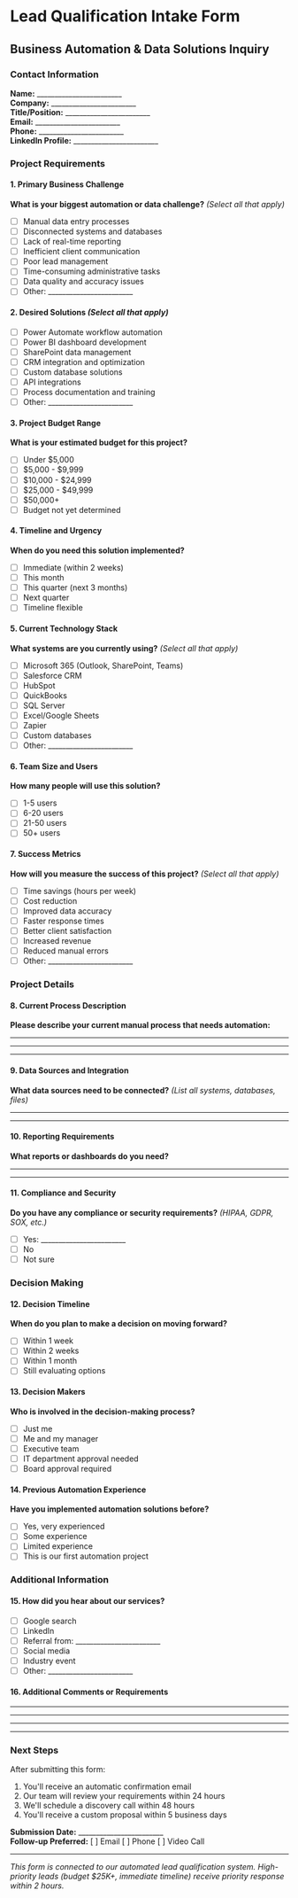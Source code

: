 # Lead Qualification Intake Form
## Business Automation & Data Solutions Inquiry

### Contact Information
**Name:** ________________________  
**Company:** ________________________  
**Title/Position:** ________________________  
**Email:** ________________________  
**Phone:** ________________________  
**LinkedIn Profile:** ________________________  

### Project Requirements

#### 1. Primary Business Challenge
**What is your biggest automation or data challenge?** *(Select all that apply)*
- [ ] Manual data entry processes
- [ ] Disconnected systems and databases  
- [ ] Lack of real-time reporting
- [ ] Inefficient client communication
- [ ] Poor lead management
- [ ] Time-consuming administrative tasks
- [ ] Data quality and accuracy issues
- [ ] Other: ________________________

#### 2. Desired Solutions *(Select all that apply)*
- [ ] Power Automate workflow automation
- [ ] Power BI dashboard development
- [ ] SharePoint data management
- [ ] CRM integration and optimization
- [ ] Custom database solutions
- [ ] API integrations
- [ ] Process documentation and training
- [ ] Other: ________________________

#### 3. Project Budget Range
**What is your estimated budget for this project?**
- [ ] Under $5,000
- [ ] $5,000 - $9,999
- [ ] $10,000 - $24,999
- [ ] $25,000 - $49,999
- [ ] $50,000+
- [ ] Budget not yet determined

#### 4. Timeline and Urgency
**When do you need this solution implemented?**
- [ ] Immediate (within 2 weeks)
- [ ] This month
- [ ] This quarter (next 3 months)
- [ ] Next quarter
- [ ] Timeline flexible

#### 5. Current Technology Stack
**What systems are you currently using?** *(Select all that apply)*
- [ ] Microsoft 365 (Outlook, SharePoint, Teams)
- [ ] Salesforce CRM
- [ ] HubSpot
- [ ] QuickBooks
- [ ] SQL Server
- [ ] Excel/Google Sheets
- [ ] Zapier
- [ ] Custom databases
- [ ] Other: ________________________

#### 6. Team Size and Users
**How many people will use this solution?**
- [ ] 1-5 users
- [ ] 6-20 users
- [ ] 21-50 users
- [ ] 50+ users

#### 7. Success Metrics
**How will you measure the success of this project?** *(Select all that apply)*
- [ ] Time savings (hours per week)
- [ ] Cost reduction
- [ ] Improved data accuracy
- [ ] Faster response times
- [ ] Better client satisfaction
- [ ] Increased revenue
- [ ] Reduced manual errors
- [ ] Other: ________________________

### Project Details

#### 8. Current Process Description
**Please describe your current manual process that needs automation:**
_________________________________________________________________
_________________________________________________________________
_________________________________________________________________

#### 9. Data Sources and Integration
**What data sources need to be connected?** *(List all systems, databases, files)*
_________________________________________________________________
_________________________________________________________________

#### 10. Reporting Requirements
**What reports or dashboards do you need?**
_________________________________________________________________
_________________________________________________________________

#### 11. Compliance and Security
**Do you have any compliance or security requirements?** *(HIPAA, GDPR, SOX, etc.)*
- [ ] Yes: ________________________
- [ ] No
- [ ] Not sure

### Decision Making

#### 12. Decision Timeline
**When do you plan to make a decision on moving forward?**
- [ ] Within 1 week
- [ ] Within 2 weeks
- [ ] Within 1 month
- [ ] Still evaluating options

#### 13. Decision Makers
**Who is involved in the decision-making process?**
- [ ] Just me
- [ ] Me and my manager
- [ ] Executive team
- [ ] IT department approval needed
- [ ] Board approval required

#### 14. Previous Automation Experience
**Have you implemented automation solutions before?**
- [ ] Yes, very experienced
- [ ] Some experience
- [ ] Limited experience
- [ ] This is our first automation project

### Additional Information

#### 15. How did you hear about our services?
- [ ] Google search
- [ ] LinkedIn
- [ ] Referral from: ________________________
- [ ] Social media
- [ ] Industry event
- [ ] Other: ________________________

#### 16. Additional Comments or Requirements
_________________________________________________________________
_________________________________________________________________
_________________________________________________________________

---

### Next Steps
After submitting this form:
1. You'll receive an automatic confirmation email
2. Our team will review your requirements within 24 hours
3. We'll schedule a discovery call within 48 hours
4. You'll receive a custom proposal within 5 business days

**Submission Date:** ________________________  
**Follow-up Preferred:** [ ] Email [ ] Phone [ ] Video Call

---

*This form is connected to our automated lead qualification system. High-priority leads (budget $25K+, immediate timeline) receive priority response within 2 hours.*
